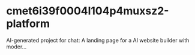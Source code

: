 # cmet6i39f0004l104p4muxsz2-platform
AI-generated project for chat: A landing page for a AI website builder with moder...
